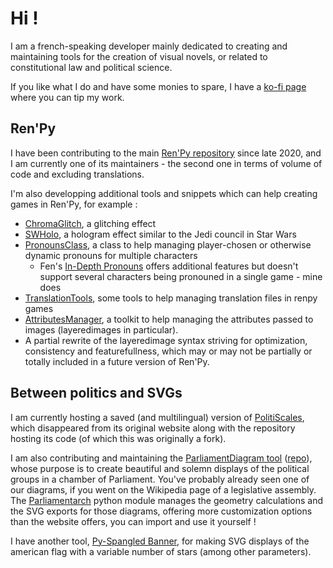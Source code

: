 # Hi !

I am a french-speaking developer mainly dedicated to creating and maintaining tools for the creation of visual novels,
or related to constitutional law and political science.

If you like what I do and have some monies to spare, I have a [ko-fi page](https://ko-fi.com/gouvernathor) where you can tip my work.

## Ren'Py
I have been contributing to the main [Ren'Py repository](https://github.com/renpy/renpy) since late 2020,
and I am currently one of its maintainers - the second one in terms of volume of code and excluding translations.

I'm also developping additional tools and snippets which can help creating games in Ren'Py, for example :
* [ChromaGlitch](https://github.com/Gouvernathor/renpy-ChromaGlitch), a glitching effect
* [SWHolo](https://github.com/Gouvernathor/renpy-SWHolo), a hologram effect similar to the Jedi council in Star Wars
* [PronounsClass](https://github.com/Gouvernathor/renpy-PronounsClass), a class to help managing player-chosen or otherwise dynamic pronouns
  for multiple characters
  * Fen's [In-Depth Pronouns](https://github.com/shawna-p/in-depth-pronouns-renpy) offers additional features but doesn't support several characters
    being pronouned in a single game - mine does
* [TranslationTools](https://github.com/Gouvernathor/renpy-TranslationTools), some tools to help managing translation files in renpy games
* [AttributesManager](https://github.com/Gouvernathor/renpy-AttributesManager), a toolkit to help managing the attributes passed to images
  (layeredimages in particular).
* A partial rewrite of the layeredimage syntax striving for optimization, consistency and featurefullness, which may or may not be partially
  or totally included in a future version of Ren'Py.

## Between politics and SVGs
I am currently hosting a saved (and multilingual) version of [PolitiScales](https://github.com/Gouvernathor/gouvernathor.github.io),
which disappeared from its original website along with the repository hosting its code (of which this was originally a fork).

I am also contributing and maintaining the [ParliamentDiagram tool](https://parliamentdiagram.toolforge.org/archinputform.php)
([repo](https://github.com/Slashme/parliamentdiagram)), whose purpose is to create beautiful and solemn displays of the political groups
in a chamber of Parliament. You've probably already seen one of our diagrams, if you went on the Wikipedia page of a legislative assembly.
The [Parliamentarch](https://github.com/Gouvernathor/parliamentarch) python module manages the geometry calculations and the SVG exports
for those diagrams, offering more customization options than the website offers, you can import and use it yourself !

I have another tool, [Py-Spangled Banner](https://github.com/Gouvernathor/py-spangled-banner), for making SVG displays of the american flag
with a variable number of stars (among other parameters).
